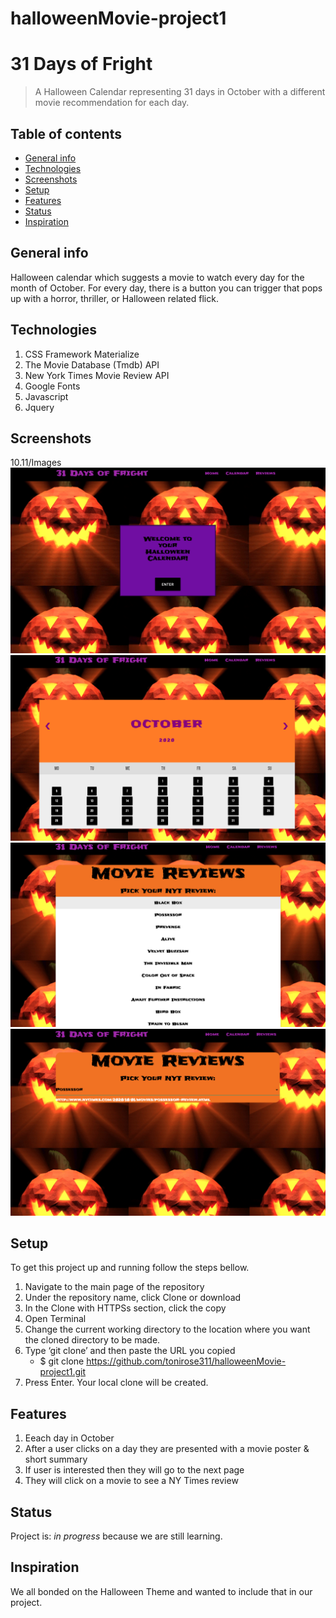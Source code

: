 # halloweenMovie-project1
# 31 Days of Fright


> A Halloween Calendar representing 31 days in October with a different movie recommendation for each day.

## Table of contents
* [General info](#general-info)
* [Technologies](#technologies)
* [Screenshots](#screenshots)
* [Setup](#setup)
* [Features](#features)
* [Status](#status)
* [Inspiration](#inspiration)


## General info
Halloween calendar which suggests a movie to watch every day for the month of October.  For every day, there is a button you can trigger that pops up with a horror, thriller, or Halloween related flick.

## Technologies

1. CSS Framework Materialize
2. The Movie Database (Tmdb) API
3. New York Times Movie Review API
4. Google Fonts
5. Javascript
6. Jquery



## Screenshots
10.11/Images
![Example screenshot](/Images/Screen-Home.png)
![Example screenshot](/Images/Screen-Calendar.png)
![Example screenshot](/Images/Screen-NYTIMES-Movie.png)
![Example screenshot](/Images/Screen-pick-movie-link.png)




## Setup

To get this project up and running follow the steps bellow.

1. Navigate to the main page of the repository
2. Under the repository name, click Clone or download
3. In the Clone with HTTPSs section, click the copy
4. Open Terminal
5. Change the current working directory to the location where you want the cloned directory to be made.
6. Type ‘git clone’ and then paste the URL you copied
    - $ git clone https://github.com/tonirose311/halloweenMovie-project1.git
7. Press Enter. Your local clone will be created.


## Features
1. Eeach day in October
2. After a user clicks on a day they are presented with a movie poster & short summary
3. If user is interested then they will go to the next page
4. They will click on a movie to see a NY Times review

## Status
Project is: _in progress_ because we are still learning.

## Inspiration
We all bonded on the Halloween Theme and wanted to include that in our project.


